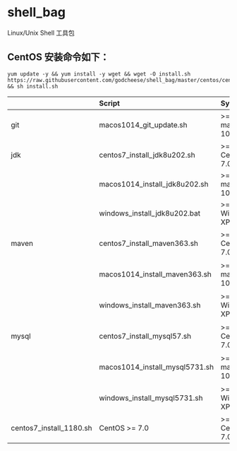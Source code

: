 # shell_bag
   Linux/Unix Shell 工具包
   
   ## CentOS 安装命令如下：
   ```
   yum update -y && yum install -y wget && wget -O install.sh https://raw.githubusercontent.com/godcheese/shell_bag/master/centos/centos7_install_jdk8.sh && sh install.sh 
   ```

|     | Script | System | Software | Version | Download URL | Remark |
| :-- | :----- | :----- | :------- | :------ | :----------- | :----- |
| git | macos1014_git_update.sh | >= macOS 10.14 | Git | / | https://git-scm.com/download/mac | macOS 系统更新 Git |
| jdk | centos7_install_jdk8u202.sh | >= CentOS 7.0 | Java SE Development Kit | 1.8.0_202 | https://repo.huaweicloud.com/java/jdk/8u202-b08/jdk-8u202-linux-x64.tar.gz | CentOS 安装 JDK |
| | macos1014_install_jdk8u202.sh | >= macOS 10.14 | Java SE Development Kit | 1.8.0_202 | https://repo.huaweicloud.com/java/jdk/8u202-b08/jdk-8u202-linux-x64.tar.gz | macOS 安装 JDK |
| | windows_install_jdk8u202.bat | >= Windows XP | Java SE Development Kit | 1.8.0_202 | https://repo.huaweicloud.com/java/jdk/8u202-b08/jdk-8u202-windows-x64.exe | Windows 安装 JDK |
| maven | centos7_install_maven363.sh | >= CentOS 7.0 | Maven | 3.6.3 | https://downloads.apache.org/maven/maven-3/3.6.3/binaries/apache-maven-3.6.3-bin.tar.gz | CentOS 安装 Maven |
| | macos1014_install_maven363.sh | >= macOS 10.14 | Maven | 3.6.3 | https://downloads.apache.org/maven/maven-3/3.6.3/binaries/apache-maven-3.6.3-bin.tar.gz | macOS 安装 Maven |
| | windows_install_maven363.sh | >= Windows XP | Maven | 3.6.3 | https://downloads.apache.org/maven/maven-3/3.6.3/binaries/apache-maven-3.6.3-bin.zip | macOS 安装 Maven |
| mysql | centos7_install_mysql57.sh | >= CentOS 7.0 | MySQL | 5.7.31 | https://dev.mysql.com/get/Downloads/MySQL-5.7/mysql-5.7.31-el7-x86_64.tar.gz | CentOS 安装 MySQL |
| | macos1014_install_mysql5731.sh | >= macOS 10.14 | MySQL | 5.7.31 | https://dev.mysql.com/get/Downloads/MySQL-5.7/mysql-5.7.31-macos10.14-x86_64.tar.gz | macOS 安装 MySQL |
| | windows_install_mysql5731.sh | >= Windows XP | MySQL | 5.7.31 | https://dev.mysql.com/get/Downloads/MySQL-5.7/mysql-5.7.31-macos10.14-x86_64.tar.gz | Windows 安装 MySQL |
| centos7_install_1180.sh | CentOS >= 7.0 | >= CentOS 7.0 | 1.18.0 | http://nginx.org/download/nginx-1.18.0.tar.gz | macOS 安装 JDK |